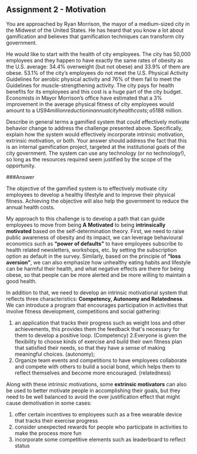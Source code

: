 ## Assignment 2 - Motivation

You are approached by Ryan Morrison, the mayor of a medium-sized city in the Midwest of the United States.  He has heard that you know a lot about gamification and believes that gamification techniques can transform city government.  

He would like to start with the health of city employees.  The city has 50,000 employees and they happen to have exactly the same rates of obesity as the U.S. average: 34.4% overweight (but not obese) and 33.9% of them are obese.  53.1% of the city’s employees do not meet the U.S. Physical Activity Guidelines for aerobic physical activity and 76% of them fail to meet the Guidelines for muscle-strengthening activity.  The city pays for health benefits for its employees and this cost is a huge part of the city budget.  Economists in Mayor Morrison’s office have estimated that a 3% improvement in the average physical fitness of city employees would amount to a US$94 million reduction in annual city health costs; a 5% improvement would save US$188 million.  

Describe in general terms a gamified system that could effectively motivate behavior change to address the challenge presented above. Specifically, explain how the system would effectively incorporate intrinsic motivation, extrinsic motivation, or both. Your answer should address the fact that this is an internal gamification project, targeted at the institutional goals of the city government.  The system can use any technology (or no technology!), so long as the resources required seem justified by the scope of the opportunity. 

###Answer

The objective of the gamified system is to effectively motivate city employees to develop a healthy lifestyle and to improve their physical fitness. Achieving the objective will also help the government to reduce the annual health costs. 

My approach to this challenge is to develop a path that can guide employees to move from being **A Motivated** to being **intrinsically motivated** based on the self-determination theory. First, we need to raise public awareness of obesity and its impact, we can leverage behavioural economics such as **“power of defaults”** to have employees subscribe to health related newsletters, workshops, etc. by setting the subscription option as default in the survey. Similarly, based on the principle of **“loss aversion”**, we can also emphasize how unhealthy eating habits and lifestyle can be harmful their health, and what negative effects are there for being obese, so that people can be more alerted and be more willing to maintain a good health. 

In addition to that, we need to develop an intrinsic motivational system that reflects three characteristics: **Competency, Autonomy and Relatedness**. We can introduce a program that encourages participation in activities that involve fitness development, competitions and social gathering: 

1. an application that tracks their progress such as weight loss and other achievements, this provides them the feedback that's necessary for them to develop a positive loop. (Competency)
2.Everyone is given the flexibility to choose kinds of exercise and build their own fitness plan that satisfied their needs, so that they have a sense of making meaningful choices. (autonomy); 
3. Organize team events and competitions to have employees collaborate and compete with others to build a social bond, which helps them to reflect themselves and become more encouraged. (relatedness)

Along with these intrinsic motivations, some **extrinsic motivators** can also be used to better motivate people in accomplishing their goals, but they need to be well balanced to avoid the over justification effect that might cause demotivation in some cases:

1. offer certain incentives to employees such as a free wearable device that tracks their exercise progress
2. consider unexpected rewards for people who participate in activities to make the process more fun
3. incorporate some competitive elements such as leaderboard to reflect status
